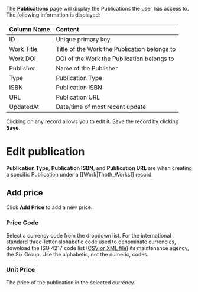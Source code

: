 The **Publications** page will display the Publications the user has access to. The following information is displayed:

| Column Name  | Content      |
| :---         | :---          | 
| ID           | Unique primary key    | 
| Work Title   | Title of the Work the Publication belongs to |
| Work DOI    | DOI of the Work the Publication belongs to |
| Publisher      | Name of the Publisher |
| Type | Publication Type |
| ISBN | Publication ISBN |
| URL | Publication URL |
| UpdatedAt    | Date/time of most recent update |

Clicking on any record allows you to edit it. Save the record by clicking **Save**.

# Edit publication

**Publication Type**, **Publication ISBN**, and **Publication URL** are when creating a specific Publication under a [[Work|Thoth_Works]] record.

## Add price

Click **Add Price** to add a new price.


### Price Code

Select a currency code from the dropdown list. For the international standard three-letter alphabetic code used to denominate currencies, download the ISO 4217 code list ([CSV or XML file](https://www.six-group.com/en/products-services/financial-information/data-standards.html#scrollTo=current-historical-lists)) its maintenance agency, the Six Group. Use the alphabetic, not the numeric, codes.

### Unit Price

The price of the publication in the selected currency.
